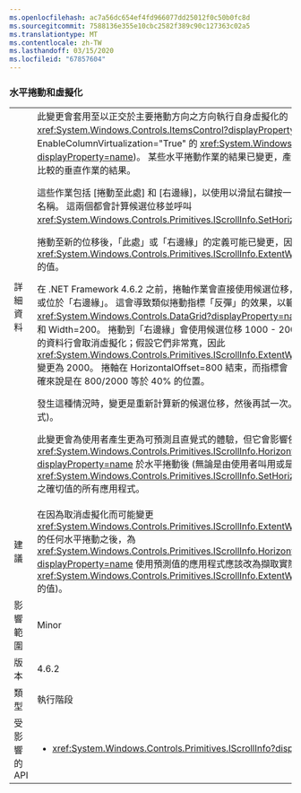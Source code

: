 ```yaml
---
ms.openlocfilehash: ac7a56dc654ef4fd966077dd25012f0c50b0fc8d
ms.sourcegitcommit: 7588136e355e10cbc2582f389c90c127363c02a5
ms.translationtype: MT
ms.contentlocale: zh-TW
ms.lasthandoff: 03/15/2020
ms.locfileid: "67857604"
---
```

### <a name="horizontal-scrolling-and-virtualization"></a>水平捲動和虛擬化

|   |   |
|---|---|
|詳細資料|此變更會套用至以正交於主要捲動方向之方向執行自身虛擬化的 <xref:System.Windows.Controls.ItemsControl?displayProperty=name> (主要範例是 EnableColumnVirtualization=&quot;True&quot; 的 <xref:System.Windows.Controls.DataGrid?displayProperty=name>)。  某些水平捲動作業的結果已變更，產生的結果更直覺，且更類似於可比較的垂直作業的結果。<p/>這些作業包括 [捲動至此處] 和 [右邊緣]，以使用以滑鼠右鍵按一下水平捲軸所取得之功能表中的名稱。  這兩個都會計算候選位移並呼叫 <xref:System.Windows.Controls.Primitives.IScrollInfo.SetHorizontalOffset(System.Double)>。<p/>捲動至新的位移後，「此處」或「右邊緣」的定義可能已變更，因為最近取消虛擬化的內容已變更 <xref:System.Windows.Controls.Primitives.IScrollInfo.ExtentWidth?displayProperty=name> 的值。<p/>在 .NET Framework 4.6.2 之前，捲軸作業會直接使用候選位移，即使它可能已不再是「此處」或位於「右邊緣」。  這會導致類似捲動指標「反彈」的效果，以範例來說明最為合適。 假設 <xref:System.Windows.Controls.DataGrid?displayProperty=name> 具有 ExtentWidth=1000 和 Width=200。  捲動到「右邊緣」會使用候選位移 1000 - 200 = 800。  捲動到該位移時，新的資料行會取消虛擬化；假設它們非常寬，因此 <xref:System.Windows.Controls.Primitives.IScrollInfo.ExtentWidth?displayProperty=name> 變更為 2000。  捲軸在 HorizontalOffset=800 結束，而指標會「反彈」回到捲軸中央附近，精確來說是在 800/2000 等於 40% 的位置。<p/>發生這種情況時，變更是重新計算新的候選位移，然後再試一次。 (這是垂直捲動目前運作的方式)。 <p/>此變更會為使用者產生更為可預測且直覺式的體驗，但它會影響依賴 <xref:System.Windows.Controls.Primitives.IScrollInfo.HorizontalOffset?displayProperty=name> 於水平捲動後 (無論是由使用者叫用或是明確呼叫 <xref:System.Windows.Controls.Primitives.IScrollInfo.SetHorizontalOffset(System.Double)>) 之確切值的所有應用程式。|
|建議|在因為取消虛擬化而可能變更 <xref:System.Windows.Controls.Primitives.IScrollInfo.ExtentWidth?displayProperty=name> 的任何水平捲動之後，為 <xref:System.Windows.Controls.Primitives.IScrollInfo.HorizontalOffset?displayProperty=name> 使用預測值的應用程式應該改為擷取實際值 (以及 <xref:System.Windows.Controls.Primitives.IScrollInfo.ExtentWidth?displayProperty=name> 的值)。|
|影響範圍|Minor|
|版本|4.6.2|
|類型|執行階段|
|受影響的 API|<ul><li><xref:System.Windows.Controls.Primitives.IScrollInfo?displayProperty=nameWithType></li></ul>|
